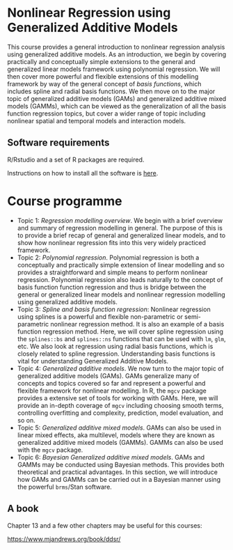 # Nonlinear Regression using Generalized Additive Models

This course provides a general introduction to nonlinear regression analysis
using generalized additive models. As an introduction, we begin by covering
practically and conceptually simple extensions to the general and generalized
linear models framework using polynomial regression. We will then cover more
powerful and flexible extensions of this modelling framework by way of the
general concept of _basis functions_, which includes spline and radial basis
functions. We then move on to the major topic of generalized additive models
(GAMs) and generalized additive mixed models (GAMMs), which can be viewed as
the generalization of all the basis function regression topics, but cover a
wider range of topic including nonlinear spatial and temporal models and
interaction models.

## Software requirements

R/Rstudio and a set of R packages are required.

Instructions on how to install all the software is [here](software.md).

# Course programme

- Topic 1: _Regression modelling overview_. We begin with a brief overview and summary of regression modelling in general. The purpose of this is to provide a brief recap of general and generalized linear models, and to show how nonlinear regression fits into this very widely practiced framework.
- Topic 2: _Polynomial regression_. Polynomial regression is both a conceptually and practically simple extension of linear modelling and so provides a straightforward and simple means to perform nonlinear regression. Polynomial regression also leads naturally to the concept of basis function function regression and thus is bridge between the general or generalized linear models and nonlinear regression modelling using generalized additive models.
- Topic 3: _Spline and basis function regression_: Nonlinear regression using splines is a powerful and flexible non-parametric or semi-parametric nonlinear regression method. It is also an example of a basis function regression method. Here, we will cover spline regression using the `splines::bs` and `splines::ns` functions that can be used with `lm`, `glm`, etc. We also look at regression using radial basis functions, which is closely related to spline regression. Understanding basis functions is vital for understanding Generalized Additive Models.
- Topic 4: _Generalized additive models_. We now turn to the major topic of generalized additive models (GAMs). GAMs generalize many of concepts and topics covered so far and represent a powerful and flexible framework for nonlinear modelling. In R, the `mgcv` package provides a extensive set of tools for working with GAMs. Here, we will provide an in-depth coverage of `mgcv` including choosing smooth terms, controlling overfitting and complexity, prediction, model evaluation, and so on.
- Topic 5: _Generalized additive mixed models_. GAMs can also be used in linear mixed effects, aka multilevel, models where they are known as generalized additive mixed models (GAMMs). GAMMs can also be used with the `mgcv` package.
- Topic 6: _Bayesian Generalized additive mixed models_. GAMs and GAMMs may be conducted using Bayesian methods. This provides both theoretical and practical advantages. In this section, we will introduce how GAMs and GAMMs can be carried out in a Bayesian manner using the powerful `brms`/Stan software.

## A book

Chapter 13 and a few other chapters may be useful for this courses:

https://www.mjandrews.org/book/ddsr/